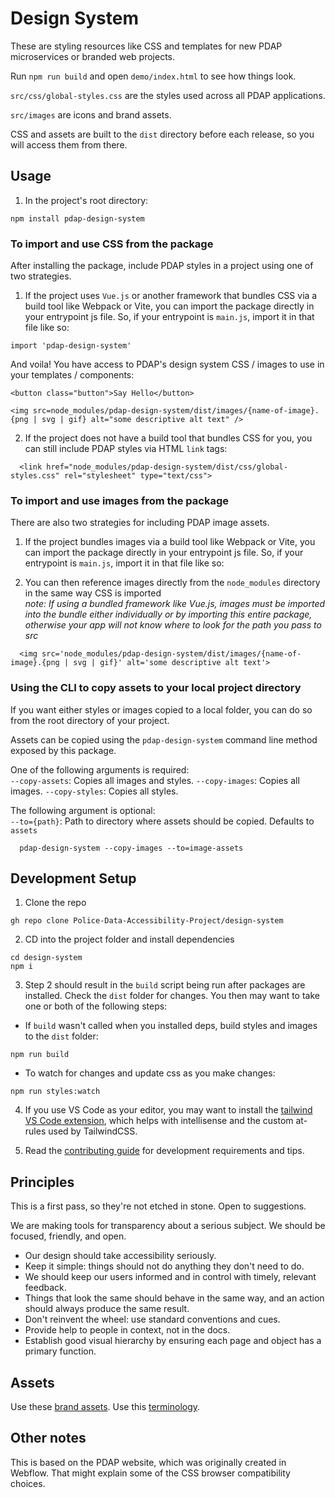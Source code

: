 # Design System

These are styling resources like CSS and templates for new PDAP microservices or branded web projects.

Run `npm run build` and open `demo/index.html` to see how things look.

`src/css/global-styles.css` are the styles used across all PDAP applications.

`src/images` are icons and brand assets.

CSS and assets are built to the `dist` directory before each release, so you will access them from there.

## Usage

1. In the project's root directory:

```
npm install pdap-design-system
```

### To import and use CSS from the package

After installing the package, include PDAP styles in a project using one of two strategies.

1. If the project uses `Vue.js` or another framework that bundles CSS via a build tool like Webpack or Vite, you can import the package directly in your entrypoint js file. So, if your entrypoint is `main.js`, import it in that file like so:

```
import 'pdap-design-system'
```

And voila! You have access to PDAP's design system CSS / images to use in your templates / components:

```
<button class="button">Say Hello</button>
```

```
<img src=node_modules/pdap-design-system/dist/images/{name-of-image}.{png | svg | gif} alt="some descriptive alt text" />
```

2. If the project does not have a build tool that bundles CSS for you, you can still include PDAP styles via HTML `link` tags:

```
  <link href="node_modules/pdap-design-system/dist/css/global-styles.css" rel="stylesheet" type="text/css">
```

### To import and use images from the package

There are also two strategies for including PDAP image assets.

1. If the project bundles images via a build tool like Webpack or Vite, you can import the package directly in your entrypoint js file. So, if your entrypoint is `main.js`, import it in that file like so:

2. You can then reference images directly from the `node_modules` directory in the same way CSS is imported  
   _note: If using a bundled framework like Vue.js, images must be imported into the bundle either individually or by importing this entire package, otherwise your app will not know where to look for the path you pass to src_

```
  <img src='node_modules/pdap-design-system/dist/images/{name-of-image}.{png | svg | gif}' alt='some descriptive alt text'>
```

### Using the CLI to copy assets to your local project directory

If you want either styles or images copied to a local folder, you can do so from the root directory of your project.

Assets can be copied using the `pdap-design-system` command line method exposed by this package.

One of the following arguments is required:  
`--copy-assets`: Copies all images and styles.
`--copy-images`: Copies all images.
`--copy-styles`: Copies all styles.

The following argument is optional:  
`--to={path}`: Path to directory where assets should be copied. Defaults to `assets`

```
  pdap-design-system --copy-images --to=image-assets
```

## Development Setup

1. Clone the repo

```
gh repo clone Police-Data-Accessibility-Project/design-system
```

2. CD into the project folder and install dependencies

```
cd design-system
npm i
```

3. Step 2 should result in the `build` script being run after packages are installed. Check the `dist` folder for changes. You then may want to take one or both of the following steps:

- If `build` wasn't called when you installed deps, build styles and images to the `dist` folder:

```
npm run build
```

- To watch for changes and update css as you make changes:

```
npm run styles:watch
```

4. If you use VS Code as your editor, you may want to install the [tailwind VS Code extension](https://marketplace.visualstudio.com/items?itemName=bradlc.vscode-tailwindcss), which helps with intellisense and the custom at-rules used by TailwindCSS.

5. Read the [contributing guide](./CONTRIBUTING.md) for development requirements and tips.

## Principles

This is a first pass, so they're not etched in stone. Open to suggestions.

We are making tools for transparency about a serious subject. We should be focused, friendly, and open.

- Our design should take accessibility seriously.
- Keep it simple: things should not do anything they don't need to do.
- We should keep our users informed and in control with timely, relevant feedback.
- Things that look the same should behave in the same way, and an action should always produce the same result.
- Don't reinvent the wheel: use standard conventions and cues.
- Provide help to people in context, not in the docs.
- Establish good visual hierarchy by ensuring each page and object has a primary function.

## Assets

Use these [brand assets](https://docs.pdap.io/meta/about/staff/brand-assets).
Use this [terminology](https://docs.pdap.io/activities/terms-and-definitions).

## Other notes

This is based on the PDAP website, which was originally created in Webflow. That might explain some of the CSS browser compatibility choices.
